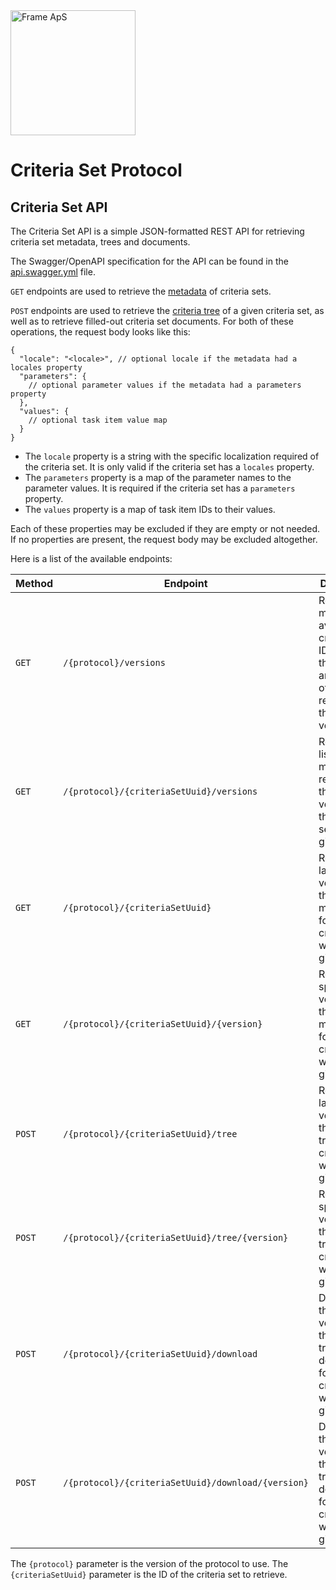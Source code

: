 <img alt="Frame ApS" src="https://openframe-public.s3.eu-west-1.amazonaws.com/assets/logo-text-google-admin.png" width="200" />

# Criteria Set Protocol

## Criteria Set API
The Criteria Set API is a simple JSON-formatted REST API for retrieving criteria set metadata, trees and documents.

The Swagger/OpenAPI specification for the API can be found in the [api.swagger.yml](api.swagger.yml) file.

`GET` endpoints are used to retrieve the [metadata](../schemas/README.md#metadata-schema) of criteria sets.

`POST` endpoints are used to retrieve the [criteria tree](../schemas/README.md#criteria-tree-schema) of a given criteria set, as well
as to retrieve filled-out criteria set documents. For both of these operations, the request body looks like this:
```json5
{
  "locale": "<locale>", // optional locale if the metadata had a locales property 
  "parameters": {
    // optional parameter values if the metadata had a parameters property
  },
  "values": {
    // optional task item value map
  }
}
```

- The `locale` property is a string with the specific localization required of the criteria set. It is only valid if the criteria set has a `locales` property.
- The `parameters` property is a map of the parameter names to the parameter values. It is required if the criteria set has a `parameters` property.
- The `values` property is a map of task item IDs to their values.

Each of these properties may be excluded if they are empty or not needed. If no properties are present, the request body may be excluded altogether.

Here is a list of the available endpoints:

| Method | Endpoint                                           | Description                                                                                                             |
|--------|----------------------------------------------------|-------------------------------------------------------------------------------------------------------------------------|
| `GET`  | `/{protocol}/versions`                             | Returns a map of available criteria set IDs where the values are arrays of metadata representing the available versions |
| `GET`  | `/{protocol}/{criteriaSetUuid}/versions`           | Returns a list of metadata representing the available versions for the criteria set with the given UUID                 |
| `GET`  | `/{protocol}/{criteriaSetUuid}`                    | Returns the latest version of the metadata for the criteria set with the given UUID                                     |
| `GET`  | `/{protocol}/{criteriaSetUuid}/{version}`          | Returns a specific version of the metadata for the criteria set with the given UUID                                     |
| `POST` | `/{protocol}/{criteriaSetUuid}/tree`               | Returns the latest version of the criteria tree for the criteria set with the given UUID                                |
| `POST` | `/{protocol}/{criteriaSetUuid}/tree/{version}`     | Returns the specific version of the criteria tree for the criteria set with the given UUID                              |
| `POST` | `/{protocol}/{criteriaSetUuid}/download`           | Downloads the latest version of the criteria tree document for the criteria set with the given UUID                     |
| `POST` | `/{protocol}/{criteriaSetUuid}/download/{version}` | Downloads the specific version of the criteria tree document for the criteria set with the given UUID                   |

The `{protocol}` parameter is the version of the protocol to use. The `{criteriaSetUuid}` parameter is the ID of the criteria set to retrieve.
